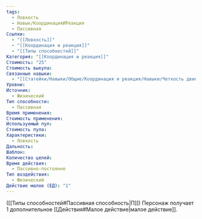```yaml
---
tags:
  - Ловкость
  - Навык/КоординацияИРеакция
  - Пассивная
Ссылки:
  - "[[Ловкость]]"
  - "[[Координация и реакция]]"
  - "[[Типы способностей]]"
Категория: "[[Координация и реакция]]"
Стоимость: "25"
Стоимость выкупа: 
Связанные навыки:
  - "[[Статейки/Навыки/Общие/Координация и реакция/Навыки/Четкость движений]]"
Уровни: 
Источник:
  - Физический
Тип способности:
  - Пассивная
Время применения: 
Стоимость применения: 
Используемый пул: 
Стоимость пула: 
Характеристики:
  - Ловкость
Дальность: 
Шаблон: 
Количество целей: 
Время действия:
  - Пассивно-постоянно
Тип воздействия:
  - Физический
Действие малое (ЕД): "1"
---
```

([[Типы способностей#Пассивная способность|П]]) Персонаж получает 1 дополнительное [[Действия#Малое действие|малое действие]].